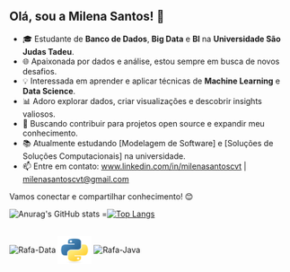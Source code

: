 ## Olá, sou a Milena Santos! 👋

- 🎓 Estudante de **Banco de Dados**, **Big Data** e **BI** na **Universidade São Judas Tadeu**.
- 🌐 Apaixonada por dados e análise, estou sempre em busca de novos desafios.
- 💡 Interessada em aprender e aplicar técnicas de **Machine Learning** e **Data Science**.
- 📊 Adoro explorar dados, criar visualizações e descobrir insights valiosos.
- 🚀 Buscando contribuir para projetos open source e expandir meu conhecimento.
- 📚 Atualmente estudando [Modelagem de Software] e [Soluções de Soluções Computacionais] na universidade.
- 📫 Entre em contato: www.linkedin.com/in/milenasantoscvt | milenasantoscvt@gmail.com

Vamos conectar e compartilhar conhecimento! 😊


  ![Anurag's GitHub stats](https://github-readme-stats.vercel.app/api?username=MilenaCVT&include_all_commits&count_private=true&show_icons=true&theme=dracula)
  =[![Top Langs](https://github-readme-stats.vercel.app/api/top-langs/?username=MilenaCVT&layout=compact&theme=dracula)](https://github.com/MilenaCVT/github-readme-stats)

  <div style="display: inline_block"><br>
  <img align="center" alt="Rafa-Data" height="50" width="60" src="https://cdn.jsdelivr.net/gh/devicons/devicon@latest/icons/azuresqldatabase/azuresqldatabase-original.svg" />
  <img align="center" alt="Rafa-Python" height="50" width="60" src="https://raw.githubusercontent.com/devicons/devicon/master/icons/python/python-original.svg">
  <img align="center" alt="Rafa-Java" height="60" width="70" src="https://cdn.jsdelivr.net/gh/devicons/devicon@latest/icons/java/java-original-wordmark.svg" />
          
          
</div>
